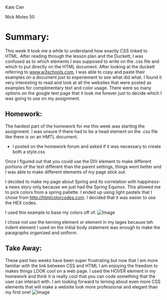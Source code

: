 Kate Cier
<p>Nick Moles 50 </p>

# Summary:
This week it took me a while to understand how exactly CSS linked to HTML.  After reading through the lesson plan and the Duckett, I was confused as to which elements I was supposed to write on the .css file and which to put directly on the HTML document.  After looking at the duckett referring to www.w3schools.com, I was able to copy and paste their examples on a document just to experiement to see what did what.  I found it very interesting to read and look at all the websites that were posted as examples for complimentary text and color usage. There were so many options on the google text page that it took me forever just to decide which I was going to use on my assignment.

## Homework:
The hardest part of the homework for me this week was starting the assignment.  I was unsure if there had to be a head element on the .css file like there is on an HMTL document.
* I posted on the homework forum and asked if it was necessary to create both a style.css

Once I figured out that you could use the DIV element to make different portions of the text different than the parent settings, things went better and I was able to make different elements of my page stick out.

I decided to make my page about Spring and its correlation with happiness- a news story only because we just had the Spring Equinox.  This allowed me to pick colors from a spring pallette.  I ended up using light pastels that I chose from http://htmlcolorcodes.com.  I decided that it was easier to use the HEX codes.

I used this example to base my colors off of:
![Image](images/colors.jpeg)

I chose not use the kerning element or element in my tages because teh indent element I used on the initial body statement was enough to make the paragraphs organized and uniform. 



## Take Away:
These past two weeks have been super frustrating but now that I am more familiar with the link between CSS and HTML I am enjoying the freedom to makes things LOOK cool on a web page.  I used the HOVER element in my homework and think it is really cool that you can code something that the user can interact with.  I am looking forward to lerning about even more CSS elements that will make a website look more professional and elegant than my first one!
![Image](images/homework.jpeg)
